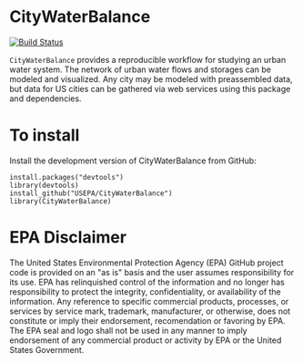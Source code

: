 # CityWaterBalance
[![Build Status](https://travis-ci.org/lerban/CityWaterBalance.svg?branch=master)](https://travis-ci.org/lerban/CityWaterBalance)

`CityWaterBalance` provides a reproducible workflow for studying an urban water
system.  The network of urban water flows and storages can be modeled and 
visualized.  Any city may be modeled with preassembled data, but data for US 
cities can be gathered via web services using this package and dependencies.

# To install
Install the development version of CityWaterBalance from GitHub:
```
install.packages("devtools")
library(devtools)
install_github("USEPA/CityWaterBalance")
library(CityWaterBalance)
```
# EPA Disclaimer
The United States Environmental Protection Agency (EPA) GitHub project code is provided on an "as is" basis and the user assumes responsibility for its use.  EPA has relinquished control of the information and no longer has responsibility to protect the integrity, confidentiality, or availability of the information.  Any reference to specific commercial products, processes, or services by service mark, trademark, manufacturer, or otherwise, does not constitute or imply their endorsement, recomendation or favoring by EPA.  The EPA seal and logo shall not be used in any manner to imply endorsement of any commercial product or activity by EPA or the United States Government.